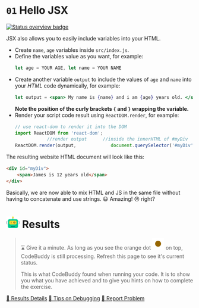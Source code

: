 # `01` Hello JSX
[![Status overview badge](../../blob/badges/.github/badges/autograding/badge.svg)](#-results)


JSX also allows you to easily include variables into your HTML.

-   Create `name`, `age` variables inside `src/index.js`.
-   Define the variables value as you want, for example:
    ```js
    let age = YOUR AGE, let name = YOUR NAME 
    ```
-   Create another variable `output` to include the values of `age` and `name` into your *HTML* code dynamically, for example:
    ```jsx
    let output = <span> My name is {name} and i am {age} years old. </span>
    ```
    __Note the position of the curly brackets `{` and `}` wrapping the variable.__
-   Render your script code result using `ReactDOM.render`, for example:
    ```jsx
    // use react-dom to render it into the DOM
    import ReactDOM from 'react-dom';
                //render output      //inside the innerHTML of #myDiv
    ReactDOM.render(output,             document.querySelector('#myDiv'));
    ```

The resulting website HTML document will look like this:
```html
<div id="myDiv">
    <span>James is 12 years old</span>
</div>
```

Basically, we are now able to mix HTML and JS in the same file without having to concatenate and use strings. :smiley: Amazing! :angry: right?

[//]: # (autograding info start)
# <img src="https://github.com/DCI-EdTech/autograding-setup/raw/main/assets/bot-large.svg" alt="" data-canonical-src="https://github.com/DCI-EdTech/autograding-setup/raw/main/assets/bot-large.svg" height="31" /> Results
> ⌛ Give it a minute. As long as you see the orange dot ![processing](https://raw.githubusercontent.com/DCI-EdTech/autograding-setup/main/assets/processing.svg) on top, CodeBuddy is still processing. Refresh this page to see it's current status.
>
> This is what CodeBuddy found when running your code. It is to show you what you have achieved and to give you hints on how to complete the exercise.




[🔬 Results Details](../../actions)
[🐞 Tips on Debugging](https://github.com/DCI-EdTech/autograding-setup/wiki/How-to-work-with-CodeBuddy)
[📢 Report Problem](https://docs.google.com/forms/d/e/1FAIpQLSfS8wPh6bCMTLF2wmjiE5_UhPiOEnubEwwPLN_M8zTCjx5qbg/viewform?usp=pp_url&entry.652569746=SPA-boilerplate-JSX)


[//]: # (autograding info end)
